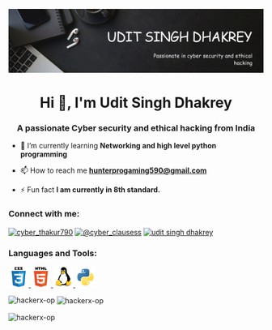 
![logo](https://github.com/HackerX-OP/HackerX-OP/blob/main/banner.png)

<h1 align="center">Hi 👋, I'm Udit Singh Dhakrey</h1>
<h3 align="center">A passionate Cyber security and ethical hacking from India</h3>

- 🌱 I’m currently learning **Networking and high level python programming**

- 📫 How to reach me **hunterprogaming590@gmail.com**

- ⚡ Fun fact **I am currently in 8th standard.**

<h3 align="left">Connect with me:</h3>
<p align="left">
<a href="https://instagram.com/cyber_thakur790" target="blank"><img align="center" src="https://raw.githubusercontent.com/rahuldkjain/github-profile-readme-generator/master/src/images/icons/Social/instagram.svg" alt="cyber_thakur790" height="30" width="40" /></a>
<a href="https://www.youtube.com/c/@cyber_clausess" target="blank"><img align="center" src="https://raw.githubusercontent.com/rahuldkjain/github-profile-readme-generator/master/src/images/icons/Social/youtube.svg" alt="@cyber_clausess" height="30" width="40" /></a>
<a href="https://www.hackerrank.com/udit singh dhakrey" target="blank"><img align="center" src="https://raw.githubusercontent.com/rahuldkjain/github-profile-readme-generator/master/src/images/icons/Social/hackerrank.svg" alt="udit singh dhakrey" height="30" width="40" /></a>
</p>

<h3 align="left">Languages and Tools:</h3>
<p align="left"> <a href="https://www.w3schools.com/css/" target="_blank" rel="noreferrer"> <img src="https://raw.githubusercontent.com/devicons/devicon/master/icons/css3/css3-original-wordmark.svg" alt="css3" width="40" height="40"/> </a> <a href="https://www.w3.org/html/" target="_blank" rel="noreferrer"> <img src="https://raw.githubusercontent.com/devicons/devicon/master/icons/html5/html5-original-wordmark.svg" alt="html5" width="40" height="40"/> </a> <a href="https://www.linux.org/" target="_blank" rel="noreferrer"> <img src="https://raw.githubusercontent.com/devicons/devicon/master/icons/linux/linux-original.svg" alt="linux" width="40" height="40"/> </a> <a href="https://www.python.org" target="_blank" rel="noreferrer"> <img src="https://raw.githubusercontent.com/devicons/devicon/master/icons/python/python-original.svg" alt="python" width="40" height="40"/> </a> </p>

<p><img align="left" src="https://github-readme-stats.vercel.app/api/top-langs?username=hackerx-op&show_icons=true&locale=en&layout=compact" alt="hackerx-op" /></p>

<p>&nbsp;<img align="center" src="https://github-readme-stats.vercel.app/api?username=hackerx-op&show_icons=true&locale=en" alt="hackerx-op" /></p>

<p><img align="center" src="https://github-readme-streak-stats.herokuapp.com/?user=hackerx-op&" alt="hackerx-op" /></p>
